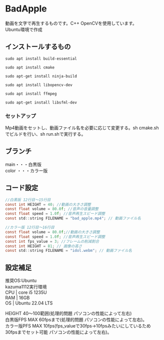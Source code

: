 # BadApple  
動画を文字で再生するものです。C++ OpenCVを使用しています。  
Ubuntu環境で作成  
  
## インストールするもの
```  
sudo apt install build-essential
```   
```  
sudo apt install cmake
```  
```  
sudo apt-get install ninja-build  
```  
```  
sudo apt install libopencv-dev  
```  
```  
sudo apt install ffmpeg
```
```  
sudo apt-get install libsfml-dev
```    
  
### セットアップ
Mp4動画をセットし、動画ファイル名を必要に応じて変更する。sh cmake.shでビルドを行い、sh run.shで実行する。

## ブランチ
main・・・白黒版  
color ・・・カラー版

## コード設定
```c 
//白黒版 12行目～15行目
const int HEIGHT = 40; //動画の大きさ調整
const float volume = 80.0f; //音声の音量調整
const float speed = 1.0f; //音声再生スピード調整
const std::string FILENAME = "bad_apple.mp4"; // 動画ファイル名

//カラー版 12行目〜16行目
const float volume = 80.0f;//動画の大きさ調整
const float speed = 1.0f; //音声再生スピード調整
const int fps_value = 3; //フレームの削減割合
const int HEIGHT = 81; // 画像の高さ
const std::string FILENAME = "idol.webm"; // 動画ファイル名
```

## 設定補足
推奨OS:Ubuntu  
kazuma1112実行環境   
CPU | core i5 1235U  
RAM | 16GB  
OS | Ubuntu 22.04 LTS  
  
HEIGHT 40〜100範囲(処理的問題 パソコンの性能によって左右)  
白黒版FPS MAX 60fpsまで(処理的問題 パソコンの性能によって左右)。  
カラー版PFS MAX 10fps(fps_valueで30fps→10fpsみたいにしているため30fpsまでセット可能 パソコンの性能によって左右)。  



